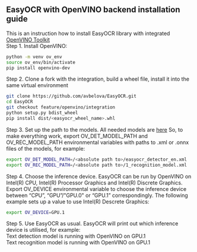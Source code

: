 ## EasyOCR with OpenVINO backend installation guide
This is an instruction how to install EasyOCR library with integrated [OpenVINO Toolkit](https://github.com/openvinotoolkit/openvino)   
Step 1. Install OpenVINO:
``` bash
python -m venv ov_env
source ov_env/bin/activate
pip install openvino-dev
```  
Step 2. Clone a fork with the integration, build a wheel file, install it into the same virtual environment
``` bash
git clone https://github.com/avbelova/EasyOCR.git
cd EasyOCR
git checkout feature/openvino/integration
python setup.py bdist_wheel
pip install dist/<easyocr_wheel_name>.whl
```  
Step 3. Set up the path to the models. All needed models are [here](https://github.com/avbelova/EasyOCR/tree/feature/openvino/integration/openvino_models)  So, to make everything work, export OV_DET_MODEL_PATH and OV_REC_MODEL_PATH environmental variables with paths to .xml or .onnx files of the models, for example:  
``` bash
export OV_DET_MODEL_PATH=/<absolute path to>/easyocr_detector_en.xml
export OV_REC_MODEL_PATH=/<absolute path to>/1_recognition_model.xml
```  
Step 4. Choose the inference device. EasyOCR can be run by OpenVINO on Intel(R) CPU, Intel(R) Processor Graphics and Intel(R) Discrete Graphics. 
Export OV_DEVICE environmental variable to choose the inference device between “CPU”, “GPU”/"GPU.0" or “GPU.1” correspondingly.
The following example sets up a value to use Intel(R) Descrete Graphics:
``` bash
export OV_DEVICE=GPU.1 
```
Step 5. Use EasyOCR as usual. EasyOCR will print out which inference device is utilised, for example:  
       Text detection model is running with OpenVINO on GPU.1  
       Text recognition model is running with OpenVINO on GPU.1   
